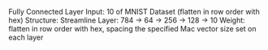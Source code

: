 Fully Connected Layer
Input: 10 of MNIST Dataset (flatten in row order with hex)
Structure: Streamline
Layer: 784 -> 64 -> 256 -> 128 -> 10 
Weight: flatten in row order with hex, spacing the specified Mac vector size set on each layer
